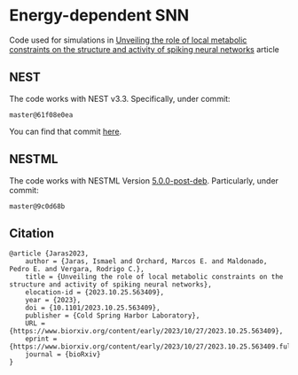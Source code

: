 # Energy-dependent SNN

Code used for simulations in [Unveiling the role of local metabolic constraints on the structure and activity of spiking neural networks](https://www.biorxiv.org/content/10.1101/2023.10.25.563409v1) article

## NEST
The code works with NEST v3.3. Specifically, under commit:
```
master@61f08e0ea
```
You can find that commit [here](https://github.com/nest/nest-simulator/commit/61f08e0ea4abb2d02c6019d409114b289c4dd3f3).

## NESTML
The code works with NESTML Version [5.0.0-post-deb](https://zenodo.org/records/5784175). Particularly, under commit:
```
master@9c0d68b
```

## Citation
```
@article {Jaras2023,
	author = {Jaras, Ismael and Orchard, Marcos E. and Maldonado, Pedro E. and Vergara, Rodrigo C.},
	title = {Unveiling the role of local metabolic constraints on the structure and activity of spiking neural networks},
	elocation-id = {2023.10.25.563409},
	year = {2023},
	doi = {10.1101/2023.10.25.563409},
	publisher = {Cold Spring Harbor Laboratory},
	URL = {https://www.biorxiv.org/content/early/2023/10/27/2023.10.25.563409},
	eprint = {https://www.biorxiv.org/content/early/2023/10/27/2023.10.25.563409.full.pdf},
	journal = {bioRxiv}
}
```
